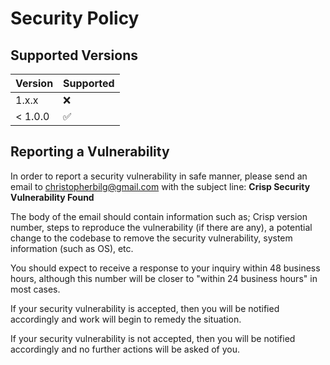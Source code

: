 # Security Policy

## Supported Versions

|  Version  | Supported          |
| --------- | ------------------ |
| 1.x.x     | :x:                |
| < 1.0.0   | :white_check_mark: |

## Reporting a Vulnerability

In order to report a security vulnerability in safe manner, please send an email to [christopherbilg@gmail.com](mailto:christopherbilg@gmail.com) with the subject line: **Crisp Security Vulnerability Found**

The body of the email should contain information such as; Crisp version number, steps to reproduce the vulnerability (if there are any), a potential change to the codebase to remove the security vulnerability, system information (such as OS), etc.

You should expect to receive a response to your inquiry within 48 business hours, although this number will be closer to "within 24 business hours" in most cases.

If your security vulnerability is accepted, then you will be notified accordingly and work will begin to remedy the situation.

If your security vulnerability is not accepted, then you will be notified accordingly and no further actions will be asked of you.
